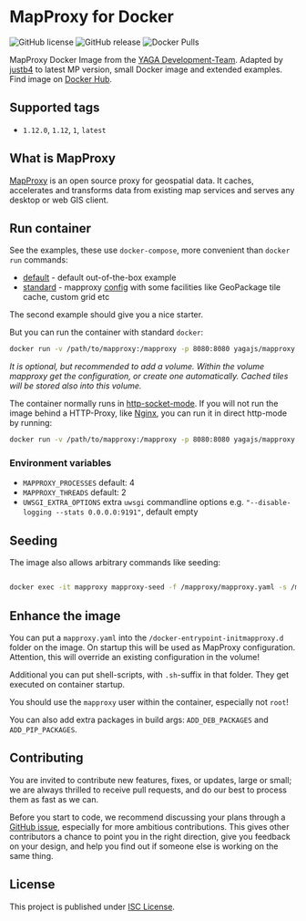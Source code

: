 # MapProxy for Docker

![GitHub license](https://img.shields.io/github/license/justb4/docker-mapproxy)
![GitHub release](https://img.shields.io/github/release/justb4/docker-mapproxy.svg)
![Docker Pulls](https://img.shields.io/docker/pulls/justb4/mapproxy.svg)

MapProxy Docker Image from the [YAGA Development-Team](https://yagajs.org).
Adapted by [justb4](https://github.com/justb4) to latest MP version, small Docker image and extended examples.
Find image on [Docker Hub](https://hub.docker.com/repository/docker/justb4/mapproxy).

## Supported tags

* `1.12.0`, `1.12`, `1`, `latest`

## What is MapProxy

[MapProxy](https://mapproxy.org/) is an open source proxy for geospatial data. It caches, accelerates and transforms
data from existing map services and serves any desktop or web GIS client.

## Run container

See the examples, these use `docker-compose`, more convenient than `docker run` commands:

* [default](examples/default) - default out-of-the-box example
* [standard](examples/standard) - mapproxy [config](examples/standard/config/mapproxy.yaml) with some facilities like GeoPackage tile cache, custom grid etc

The second example should give you a nice starter.

But you can run the container with standard `docker`:

```bash
docker run -v /path/to/mapproxy:/mapproxy -p 8080:8080 yagajs/mapproxy
```

*It is optional, but recommended to add a volume. Within the volume mapproxy get the configuration, or create one
automatically. Cached tiles will be stored also into this volume.*

The container normally runs in [http-socket-mode](http://uwsgi-docs.readthedocs.io/en/latest/HTTP.html). If you will not
run the image behind a HTTP-Proxy, like [Nginx](http://nginx.org/), you can run it in direct http-mode by running:

```bash
docker run -v /path/to/mapproxy:/mapproxy -p 8080:8080 yagajs/mapproxy mapproxy http
```

### Environment variables

* `MAPPROXY_PROCESSES` default: 4
* `MAPPROXY_THREADS` default: 2
* `UWSGI_EXTRA_OPTIONS` extra `uwsgi` commandline options e.g. `"--disable-logging --stats 0.0.0.0:9191"`, default empty

## Seeding

The image also allows arbitrary commands like seeding:

```bash 

docker exec -it mapproxy mapproxy-seed -f /mapproxy/mapproxy.yaml -s /mapproxy/seed.yaml --seed myseed1

```

## Enhance the image

You can put a `mapproxy.yaml` into the `/docker-entrypoint-initmapproxy.d` folder on the image. On startup this will be
used as MapProxy configuration. Attention, this will override an existing configuration in the volume!

Additional you can put shell-scripts, with `.sh`-suffix in that folder. They get executed on container startup.

You should use the `mapproxy` user within the container, especially not `root`!

You can also add extra packages in build args: `ADD_DEB_PACKAGES` and `ADD_PIP_PACKAGES`.

## Contributing

You are invited to contribute new features, fixes, or updates, large or small; we are always thrilled to receive pull
requests, and do our best to process them as fast as we can.

Before you start to code, we recommend discussing your plans through a
[GitHub issue](https://github.com/yagajs/docker-mapproxy/issues), especially for more ambitious contributions.
This gives other contributors a chance to point you in the right direction, give you feedback on your design, and help
you find out if someone else is working on the same thing.

## License

This project is published under [ISC License](LICENSE).
